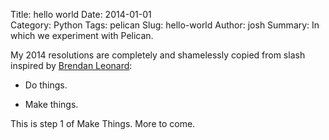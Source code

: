 Title: hello world 
Date: 2014-01-01  
Category: Python
Tags: pelican 
Slug: hello-world 
Author: josh 
Summary: In which we experiment with Pelican. 

My 2014 resolutions are completely and shamelessly copied from slash inspired by [Brendan Leonard](http://semi-rad.com/2013/12/do-things-and-make-things-next-year):

- Do things.

- Make things.

This is step 1 of Make Things. More to come. 
